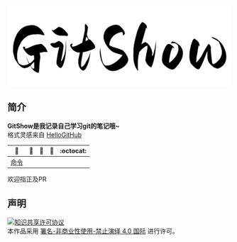 <div align="center">
  <a href="#">
     <img src="https://raw.githubusercontent.com/xxrBear/image/master/202302171129143.png" width="600" height="180"/>
  </a>
</div>


## 简介

**GitShow是我记录自己学习git的笔记哦~<br>**
格式灵感来自 [HelloGitHub](https://github.com/521xueweihan/HelloGitHub/)

| :card_index: | :jack_o_lantern: | :beer: | :fish_cake: | :octocat: |
| ------- | ----- | ------------ | ------ | --------- |
| [命令](/content/commands/commands.md)

欢迎指正及PR


## 声明

<a rel="license" href="https://creativecommons.org/licenses/by-nc-nd/4.0/deed.zh"><img alt="知识共享许可协议" style="border-width: 0" src="https://licensebuttons.net/l/by-nc-nd/4.0/88x31.png"></a><br>本作品采用 <a rel="license" href="https://creativecommons.org/licenses/by-nc-nd/4.0/deed.zh">署名-非商业性使用-禁止演绎 4.0 国际</a> 进行许可。
